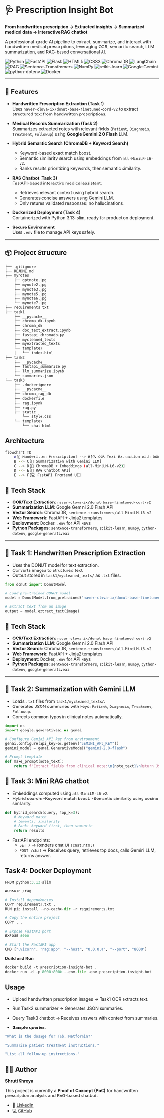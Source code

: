 # 🩺 Prescription Insight Bot

**From handwritten prescription → Extracted insights → Summarized medical data → Interactive RAG chatbot**

A professional-grade AI pipeline to extract, summarize, and interact with handwritten medical prescriptions, leveraging OCR, semantic search, LLM summarization, and RAG-based conversational AI.


![Python](https://img.shields.io/badge/Python-%2314354C.svg?style=for-the-badge&logo=python&logoColor=white)  ![FastAPI](https://img.shields.io/badge/FastAPI-%2300B3C4.svg?style=for-the-badge&logo=fastapi&logoColor=white)  ![Flask](https://img.shields.io/badge/Flask-%23000000.svg?style=for-the-badge&logo=flask&logoColor=white)  ![HTML5](https://img.shields.io/badge/HTML5-%23E34F26.svg?style=for-the-badge&logo=html5&logoColor=white)  ![CSS3](https://img.shields.io/badge/CSS3-%231572B6.svg?style=for-the-badge&logo=css3&logoColor=white)  ![ChromaDB](https://img.shields.io/badge/ChromaDB-%23FF5733.svg?style=for-the-badge&logoColor=white)  ![LangChain](https://img.shields.io/badge/LangChain-%2300FFAA.svg?style=for-the-badge&logoColor=white)  ![RAG](https://img.shields.io/badge/RAG-%23FF6600.svg?style=for-the-badge&logoColor=white)  ![Sentence-Transformers](https://img.shields.io/badge/Sentence--Transformers-%230000FF.svg?style=for-the-badge&logoColor=white)  ![NumPy](https://img.shields.io/badge/NumPy-%23013243.svg?style=for-the-badge&logo=numpy&logoColor=white)  ![scikit-learn](https://img.shields.io/badge/scikit--learn-%23F7931E.svg?style=for-the-badge&logo=scikit-learn&logoColor=white)  ![Google Gemini](https://img.shields.io/badge/Google_Gemini-%23F4B400.svg?style=for-the-badge&logo=google&logoColor=white)  ![python-dotenv](https://img.shields.io/badge/python--dotenv-%23000000.svg?style=for-the-badge&logoColor=white)  ![Docker](https://img.shields.io/badge/Docker-%230db7ed.svg?style=for-the-badge&logo=docker&logoColor=white)  

---

## 🚀 Features

- **Handwritten Prescription Extraction (Task 1)**  
  Uses `naver-clova-ix/donut-base-finetuned-cord-v2` to extract structured text from handwritten prescriptions.  

- **Medical Records Summarization (Task 2)**  
  Summarizes extracted notes with relevant fields (`Patient`, `Diagnosis`, `Treatment`, `Followup`) using **Google Gemini 2.0 Flash** LLM.  

- **Hybrid Semantic Search (ChromaDB + Keyword Search)**  
  - Keyword-based exact match boost.  
  - Semantic similarity search using embeddings from `all-MiniLM-L6-v2`.  
  - Ranks results prioritizing keywords, then semantic similarity.

- **RAG Chatbot (Task 3)**  
  FastAPI-based interactive medical assistant:
  - Retrieves relevant context using hybrid search.  
  - Generates concise answers using Gemini LLM.  
  - Only returns validated responses; no hallucinations.

- **Dockerized Deployment (Task 4)**  
  Containerized with Python 3.13-slim, ready for production deployment.  

- **Secure Environment**  
  Uses `.env` file to manage API keys safely.

---

## 📦 Project Structure

```bash
├── .gitignore
├── README.md
├── mynotes
    ├── gptnote.jpg
    ├── mynote2.jpg
    ├── mynote3.jpg
    ├── mynote5.jpg
    ├── mynote6.jpg
    └── mynote7.jpg
├── requirements.txt
├── task1
    ├── __pycache__
    ├── chroma_db.ipynb
    ├── chroma_db
    ├── doc_text_extract.ipynb
    ├── fastapi_chromadb.py
    ├── mycleaned_texts
    ├── myextracted_texts
    └── templates
    │   └── index.html
├── task2
    ├── __pycache__
    ├── fastapi_summarize.py
    ├── llm_summarize.ipynb
    └── summaries.json
└── task3
    ├── .dockerignore
    ├── __pycache__
    ├── chroma_rag_db
    ├── dockerfile
    ├── rag.ipynb
    ├── rag.py
    ├── static
        └── style.css
    └── templates
        └── chat.html
```

## Architecture
```bash
flowchart TD
    A[📝 Handwritten Prescription] --> B[🔍 OCR Text Extraction with DONUT]
    B --> C[🧠 Summarization with Gemini LLM]
    C --> D[📂 ChromaDB + Embeddings (all-MiniLM-L6-v2)]
    D --> E[🤖 RAG Chatbot API]
    E --> F[💻 FastAPI Frontend UI]
```

## 🚀 Tech Stack

- **OCR/Text Extraction**: `naver-clova-ix/donut-base-finetuned-cord-v2`  
- **Summarization LLM**: Google Gemini 2.0 Flash API  
- **Vector Search**: ChromaDB, `sentence-transformers/all-MiniLM-L6-v2`  
- **Web Framework**: FastAPI + Jinja2 templates  
- **Deployment**: Docker, `.env` for API keys  
- **Python Packages**: `sentence-transformers`, `scikit-learn`, `numpy`, `python-dotenv`, `google-generativeai`  

---

## 📝 Task 1: Handwritten Prescription Extraction

- Uses the DONUT model for text extraction.  
- Converts images to structured text.  
- Output stored in `task1/mycleaned_texts/` as `.txt` files.

```python
from donut import DonutModel

# Load pre-trained DONUT model
model = DonutModel.from_pretrained("naver-clova-ix/donut-base-finetuned-cord-v2")

# Extract text from an image
output = model.extract_text(image)
```
## 🚀 Tech Stack

- **OCR/Text Extraction**: `naver-clova-ix/donut-base-finetuned-cord-v2`  
- **Summarization LLM**: Google Gemini 2.0 Flash API  
- **Vector Search**: ChromaDB, `sentence-transformers/all-MiniLM-L6-v2`  
- **Web Framework**: FastAPI + Jinja2 templates  
- **Deployment**: Docker, `.env` for API keys  
- **Python Packages**: `sentence-transformers`, `scikit-learn`, `numpy`, `python-dotenv`, `google-generativeai`  

---

## 📝 Task 2: Summarization with Gemini LLM

- Loads `.txt` files from `task1/mycleaned_texts/`.
- Generates JSON summaries with keys:  `Patient`, `Diagnosis`, `Treatment`, `Followup`.
- Corrects common typos in clinical notes automatically.

```python
import os
import google.generativeai as genai

# Configure Gemini API key from environment
genai.configure(api_key=os.getenv("GEMINI_API_KEY"))
gemini_model = genai.GenerativeModel("gemini-2.0-flash")

# Prompt template
def make_prompt(note_text):
    return f"Extract fields from clinical note:\n{note_text}\nReturn JSON."
```
## 📝 Task 3: Mini RAG chatbot

- Embeddings computed using `all-MiniLM-L6-v2`.
- Hybrid search:
  -Keyword match boost.
  -Semantic similarity using cosine similarity.

```python
def hybrid_search(query, top_k=3):
    # Keyword match
    # Semantic similarity
    # Rank: keyword first, then semantic
    return results
```

- FastAPI endpoints:
  - `GET /` → Renders chat UI `(chat.html)`
  - `POST /chat` → Receives query, retrieves top docs, calls Gemini LLM, returns answer.

## Task 4: Docker Deployment

```python
FROM python:3.13-slim

WORKDIR /rag

# Install dependencies
COPY requirements.txt .
RUN pip install --no-cache-dir -r requirements.txt

# Copy the entire project
COPY . .

# Expose FastAPI port
EXPOSE 8000

# Start the FastAPI app
CMD ["uvicorn", "rag:app", "--host", "0.0.0.0", "--port", "8000"]
```
**Build and Run**
```python
docker build -t prescription-insight-bot .
docker run -d -p 8000:8000 --env-file .env prescription-insight-bot
```
## Usage

- Upload handwritten prescription images → Task1 OCR extracts text.

- Run Task2 summarizer → Generates JSON summaries.

- Query Task3 chatbot → Receives answers with context from summaries.
- **Sample queries**:
```bash
"What is the dosage for Tab. Metformin?"

"Summarize patient treatment instructions."

"List all follow-up instructions."
```

## 🧑‍💻 Author

**Shruti Shreya**  

This project is currently a **Proof of Concept (PoC)** for handwritten prescription analysis and RAG-based chatbot.  

- 🔗 [LinkedIn](https://www.linkedin.com/in/shruti-shreya-893789265/)
- 💻 [GitHub](https://github.com/shruti-shreya01)  
